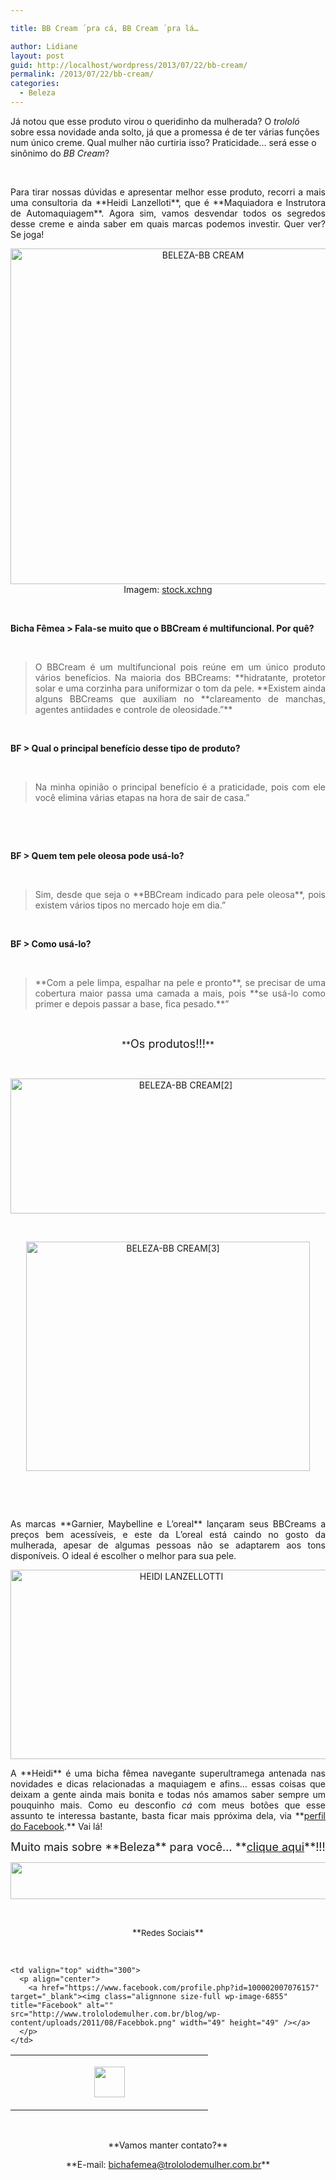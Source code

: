 ```yaml
---

title: BB Cream ´pra cá, BB Cream ´pra lá…

author: Lidiane
layout: post
guid: http://localhost/wordpress/2013/07/22/bb-cream/
permalink: /2013/07/22/bb-cream/
categories:
  - Beleza
---
```

Já notou que esse produto virou o queridinho da mulherada? O _trololó_ sobre essa novidade anda solto, já que a promessa é de ter várias funções num único creme. Qual mulher não curtiria isso? Praticidade… será esse o sinônimo do _BB Cream_?

&nbsp;

<p align="justify">
  Para tirar nossas dúvidas e apresentar melhor esse produto, recorri a mais uma consultoria da **Heidi Lanzelloti**, que é **Maquiadora e Instrutora de Automaquiagem**. Agora sim, vamos desvendar todos os segredos desse creme e ainda saber em quais marcas podemos investir. Quer ver? Se joga!
</p>

<!--more-->

<p align="center">
  <a href="http://www.trololodemulher.com.br/blog/wp-content/uploads/2013/07/BELEZA-BB-CREAM.jpg"><img class="alignnone size-full wp-image-9598" alt="BELEZA-BB CREAM" src="http://www.trololodemulher.com.br/blog/wp-content/uploads/2013/07/BELEZA-BB-CREAM.jpg" width="600" height="537" /></a><br /> Imagem: <a href="http://www.sxc.hu/" target="_blank">stock.xchng</a>
</p>

&nbsp;

**Bicha Fêmea > Fala-se muito que o BBCream é multifuncional. Por quê?**

&nbsp;

> <p align="justify">
>   O BBCream é um multifuncional pois reúne em um único produto vários benefícios. Na maioria dos BBCreams: **hidratante, protetor solar e uma corzinha para uniformizar o tom da pele. **Existem ainda alguns BBCreams que auxiliam no **clareamento de manchas, agentes antiidades e controle de oleosidade.”**
> </p>

&nbsp;

**BF > Qual o principal benefício desse tipo de produto?**

&nbsp;

> <p align="justify">
>   Na minha opinião o principal benefício é a praticidade, pois com ele você elimina várias etapas na hora de sair de casa.”
> </p>

&nbsp;

&nbsp;

**BF > Quem tem pele oleosa pode usá-lo?**

&nbsp;

> <p align="justify">
>   Sim, desde que seja o **BBCream indicado para pele oleosa**, pois existem vários tipos no mercado hoje em dia.”
> </p>

&nbsp;

**BF > Como usá-lo?**

&nbsp;

> <p align="justify">
>   **Com a pele limpa, espalhar na pele e pronto**, se precisar de uma cobertura maior passa uma camada a mais, pois **se usá-lo como primer e depois passar a base, fica pesado.**”
> </p>

&nbsp;

<p align="center">
  **<span style="font-size: large;">Os produtos!!!</span>**
</p>

&nbsp;

<p align="center">
  <a href="http://www.trololodemulher.com.br/blog/wp-content/uploads/2013/07/BELEZA-BB-CREAM2.png"><img class="alignnone size-full wp-image-9599" alt="BELEZA-BB CREAM[2]" src="http://www.trololodemulher.com.br/blog/wp-content/uploads/2013/07/BELEZA-BB-CREAM2.png" width="545" height="216" /></a>
</p>

&nbsp;

<p align="center">
  <a href="http://www.trololodemulher.com.br/blog/wp-content/uploads/2013/07/BELEZA-BB-CREAM3.png"><img class="alignnone size-full wp-image-9600" alt="BELEZA-BB CREAM[3]" src="http://www.trololodemulher.com.br/blog/wp-content/uploads/2013/07/BELEZA-BB-CREAM3.png" width="454" height="367" /></a>
</p>

&nbsp;

&nbsp;

<p align="justify">
  As marcas **Garnier, Maybelline e L&#8217;oreal** lançaram seus BBCreams a preços bem acessíveis, e este da L&#8217;oreal está caindo no gosto da mulherada, apesar de algumas pessoas não se adaptarem aos tons disponíveis. O ideal é escolher o melhor para sua pele.
</p>

<p align="center">
  <a href="http://www.trololodemulher.com.br/blog/wp-content/uploads/2012/10/HEIDI-LANZELLOTTI.png"><img class="alignnone size-full wp-image-9270" alt="HEIDI LANZELLOTTI" src="http://www.trololodemulher.com.br/blog/wp-content/uploads/2012/10/HEIDI-LANZELLOTTI.png" width="531" height="303" /></a>
</p>

<p align="justify">
  A **Heidi** é uma bicha fêmea navegante superultramega antenada nas novidades e dicas relacionadas a maquiagem e afins… essas coisas que deixam a gente ainda mais bonita e todas nós amamos saber sempre um pouquinho mais. Como eu desconfio <em>cá</em> com meus botões que esse assunto te interessa bastante, basta ficar mais ppróxima dela, via **<a href="https://www.facebook.com/heidi.lanzellotti" target="_blank">perfil do Facebook</a>.** Vai lá!
</p>

<p align="center">
  <span style="font-size: large;">Muito mais sobre **Beleza** para você… **<a href="http://www.trololodemulher.com.br/category/do-corpo/beleza/">clique aqui</a>**!!!</span>
</p>

<p align="center">
  <a href="http://feedburner.google.com/fb/a/mailverify?uri=blogbichafemea&loc=pt_BR" target="_blank"><img class="alignnone size-full wp-image-8451" title="Assine o Bicha Fêmea grátis!" alt="" src="http://www.trololodemulher.com.br/blog/wp-content/uploads/2012/01/rodapé.png" width="600" height="59" /></a>
</p>

&nbsp;

<p align="center">
  **<span style="font-size: small;">Redes Sociais</span>**
</p>

&nbsp;

<table width="600" border="0" cellspacing="0" cellpadding="2">
  <tr>
    <td valign="top" width="300">
      <p align="center">
        <a href="https://twitter.com/#%21/bichafemea" target="_blank"><img class="alignnone size-full wp-image-6857" title="Twitter" alt="" src="http://www.trololodemulher.com.br/blog/wp-content/uploads/2011/08/Twitter.png" width="49" height="49" /></a>
      </p>
    </td>
    
    <td valign="top" width="300">
      <p align="center">
        <a href="https://www.facebook.com/profile.php?id=100002007076157" target="_blank"><img class="alignnone size-full wp-image-6855" title="Facebook" alt="" src="http://www.trololodemulher.com.br/blog/wp-content/uploads/2011/08/Facebbok.png" width="49" height="49" /></a>
      </p>
    </td>
  </tr>
</table>

&nbsp;

<p align="center">
  **Vamos manter contato?**
</p>

<p align="center">
  **E-mail: <a href="mailto:bichafemea@trololodemulher.com.br">bichafemea@trololodemulher.com.br</a>**
</p>